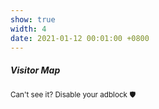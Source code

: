 ```yaml
---
show: true
width: 4
date: 2021-01-12 00:01:00 +0800
---
```

<div>
  <div class="text-center p-3">
    <script type="text/javascript" id="clstr_globe" src="//clustrmaps.com/globe.js?d=ONh7a5xGhag0Mo80dCvWdUDsuPxZpS_J27jUFhr4IfI"></script>
  </div>
  <div class="card-body">
    <h5 class="card-title">Visitor Map</h5>
    <p class="card-text"><small>Can't see it? Disable your adblock 🛡️</small></p>
  </div>
</div>